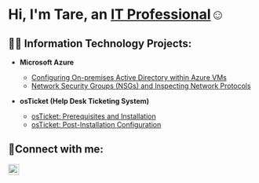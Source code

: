 <h1>Hi, I'm Tare, an <a href="https://linkedin.com/in/tare-ikie">IT Professional</a>☺</h1>

<h2>👨‍💻 Information Technology Projects:</h2>

- <b>Microsoft Azure</b>
  - [Configuring On-premises Active Directory within Azure VMs](https://github.com/Tareikie/configure-ad)
  - [Network Security Groups (NSGs) and Inspecting Network Protocols](https://github.com/Tareikie/azure-network-protocols)

- <b>osTicket (Help Desk Ticketing System)</b>
  - [osTicket: Prerequisites and Installation](https://github.com/TareIkie/osticket-prereqs)
  - [osTicket: Post-Installation Configuration](https://github.com/Tareikie/post-install-config)


<h2>🤳Connect with me:</h2>

[<img align="left" alt="Josh | LinkedIn" width="22px" src="https://cdn.jsdelivr.net/npm/simple-icons@v3/icons/linkedin.svg" />][linkedin]

[linkedin]: https://linkedin.com/in/tare-ikie



